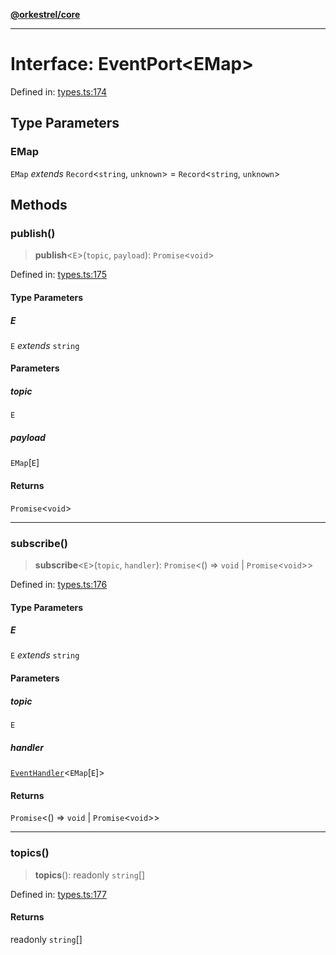 [**@orkestrel/core**](../index.md)

***

# Interface: EventPort\<EMap\>

Defined in: [types.ts:174](https://github.com/orkestrel/core/blob/ccb170966790f428093f11a71a5646a6e842dbf9/src/types.ts#L174)

## Type Parameters

### EMap

`EMap` *extends* `Record`\<`string`, `unknown`\> = `Record`\<`string`, `unknown`\>

## Methods

### publish()

> **publish**\<`E`\>(`topic`, `payload`): `Promise`\<`void`\>

Defined in: [types.ts:175](https://github.com/orkestrel/core/blob/ccb170966790f428093f11a71a5646a6e842dbf9/src/types.ts#L175)

#### Type Parameters

##### E

`E` *extends* `string`

#### Parameters

##### topic

`E`

##### payload

`EMap`\[`E`\]

#### Returns

`Promise`\<`void`\>

***

### subscribe()

> **subscribe**\<`E`\>(`topic`, `handler`): `Promise`\<() => `void` \| `Promise`\<`void`\>\>

Defined in: [types.ts:176](https://github.com/orkestrel/core/blob/ccb170966790f428093f11a71a5646a6e842dbf9/src/types.ts#L176)

#### Type Parameters

##### E

`E` *extends* `string`

#### Parameters

##### topic

`E`

##### handler

[`EventHandler`](../type-aliases/EventHandler.md)\<`EMap`\[`E`\]\>

#### Returns

`Promise`\<() => `void` \| `Promise`\<`void`\>\>

***

### topics()

> **topics**(): readonly `string`[]

Defined in: [types.ts:177](https://github.com/orkestrel/core/blob/ccb170966790f428093f11a71a5646a6e842dbf9/src/types.ts#L177)

#### Returns

readonly `string`[]
